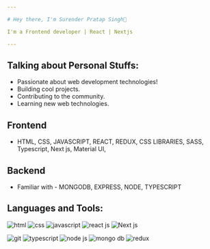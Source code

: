 ```yaml
---

# Hey there, I'm Surender Pratap Singh👋

I'm a Frontend developer | React | Nextjs

---
```


## Talking about Personal Stuffs:
- Passionate about web development technologies!
- Building cool projects.
- Contributing to the community.
- Learning new web technologies.

## Frontend
- HTML, CSS, JAVASCRIPT, REACT, REDUX, CSS LIBRARIES, SASS, Typescript, Next js, Material UI,

## Backend
- Familiar with - MONGODB, EXPRESS, NODE, TYPESCRIPT

## Languages and Tools:
![html](image.jpg)  ![css](image.jpg)  ![javascript](image.jpg)  ![react js](image.jpg)  ![Next js](image.jpg)

![git](image.jpg) ![typescript](image.jpg)  ![node js](image.jpg)  ![mongo db](image.jpg)  ![redux](image.jpg)

 

  

   

   
